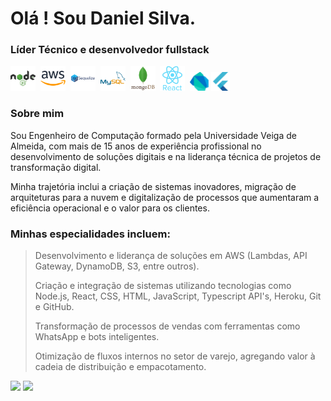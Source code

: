 # Olá ! Sou Daniel Silva.
<h3>Líder Técnico e desenvolvedor fullstack</h3>

<div>
  <img src="https://github.com/devicons/devicon/blob/master/icons/nodejs/nodejs-original-wordmark.svg" title="Node.Js" alt="Nodejs" width="40" height="40"/>&nbsp;
  <img src="https://github.com/devicons/devicon/blob/master/icons/amazonwebservices/amazonwebservices-original-wordmark.svg" title="Aws" alt="Aws" width="40" height="40"/>&nbsp;
  <img src="https://github.com/devicons/devicon/blob/master/icons/sequelize/sequelize-original-wordmark.svg" title="Sequelize" alt="Sequelize" width="40" height="40"/>&nbsp;
  <img src="https://github.com/devicons/devicon/blob/master/icons/mysql/mysql-original-wordmark.svg" title="Mysql" alt="Mysql" width="40" height="40"/>&nbsp;
  <img src="https://github.com/devicons/devicon/blob/master/icons/mongodb/mongodb-original-wordmark.svg" title="Mongo" alt="Mongo" width="40" height="40"/>&nbsp;
  <img src="https://github.com/devicons/devicon/blob/master/icons/react/react-original-wordmark.svg" title="React" alt="React" width="40" height="40"/>&nbsp;
  <img src="https://github.com/devicons/devicon/blob/master/icons/dart/dart-original.svg" title="Dart" alt="Dart" width="30" height="30"/>
  <img src="https://github.com/devicons/devicon/blob/master/icons/flutter/flutter-original.svg" title="Flutter" alt="Flutter" width="30" height="30"/>
</div>

### Sobre mim
Sou Engenheiro de Computação formado pela Universidade Veiga de Almeida, com mais de 15 anos de experiência profissional no desenvolvimento de soluções digitais e na liderança técnica de projetos de transformação digital. 

Minha trajetória inclui a criação de sistemas inovadores, migração de arquiteturas para a nuvem e digitalização de processos que aumentaram a eficiência operacional e o valor para os clientes.

### Minhas especialidades incluem:

> Desenvolvimento e liderança de soluções em AWS (Lambdas, API Gateway, DynamoDB, S3, entre outros).
> 
> Criação e integração de sistemas utilizando tecnologias como Node.js, React, CSS, HTML, JavaScript, Typescript API's, Heroku, Git e GitHub.
>
> Transformação de processos de vendas com ferramentas como WhatsApp e bots inteligentes.
>
> Otimização de fluxos internos no setor de varejo, agregando valor à cadeia de distribuição e empacotamento.

<!--<div align = "left">
  <img height = "200em" src="https://github-readme-streak-stats.herokuapp.com/?user=dte005&theme=dracula&hide_border=true"/>
</div>-->
<div align = "left">
  <img height = "200em" src="https://github-readme-stats.vercel.app/api/top-langs/?username=dte005&theme=gruvbox&show_icons=true&hide_border=true&layout=donut&exclude_repo=rails-simple-airbnb,findi,rails-mister-cocktail,gargaleria,fullstack-challenges,rails-task-manager&langs_count=8"> 
  <img height = "200em" src="https://github-readme-stats.vercel.app/api?username=dte005&show_icons=true&show_icons=true&theme=bear&count_private=true" />
</div>

